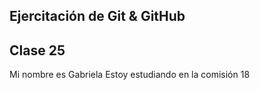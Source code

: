 ## Ejercitación de Git & GitHub
## Clase 25

Mi nombre es Gabriela
Estoy estudiando en la comisión 18
